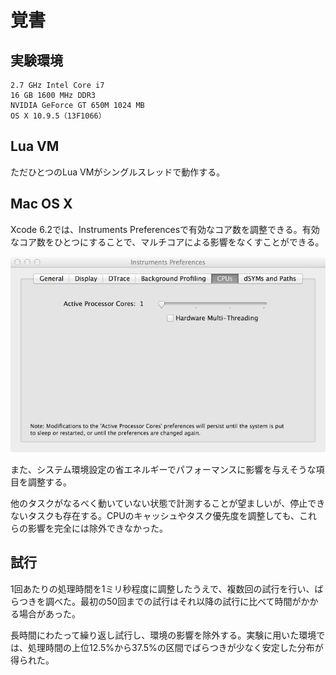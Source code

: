 # 覚書

## 実験環境

```
2.7 GHz Intel Core i7
16 GB 1600 MHz DDR3
NVIDIA GeForce GT 650M 1024 MB
OS X 10.9.5（13F1066）
```

## Lua VM

ただひとつのLua VMがシングルスレッドで動作する。

## Mac OS X

Xcode 6.2では、Instruments Preferencesで有効なコア数を調整できる。有効なコア数をひとつにすることで、マルチコアによる影響をなくすことができる。

![Instruments Preferences](instruments_preferences.png)

また、システム環境設定の省エネルギーでパフォーマンスに影響を与えそうな項目を調整する。

他のタスクがなるべく動いていない状態で計測することが望ましいが、停止できないタスクも存在する。CPUのキャッシュやタスク優先度を調整しても、これらの影響を完全には除外できなかった。

## 試行

1回あたりの処理時間を1ミリ秒程度に調整したうえで、複数回の試行を行い、ばらつきを調べた。最初の50回までの試行はそれ以降の試行に比べて時間がかかる場合があった。

長時間にわたって繰り返し試行し、環境の影響を除外する。実験に用いた環境では、処理時間の上位12.5%から37.5%の区間でばらつきが少なく安定した分布が得られた。

